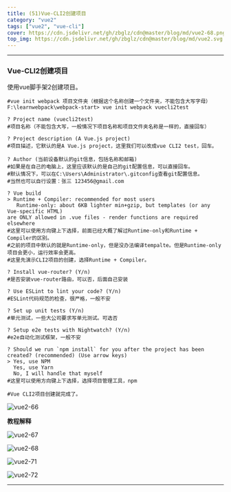 ```yaml
---
title: (51)Vue-CLI2创建项目
category: "vue2"
tags: ["vue2", "vue-cli"]
cover: https://cdn.jsdelivr.net/gh/zbglz/cdn@master/blog/md/vue2-68.png
top_img: https://cdn.jsdelivr.net/gh/zbglz/cdn@master/blog/md/vue2.svg
---
```


***

### Vue-CLI2创建项目

使用vue脚手架2创建项目。


    #vue init webpack 项目文件夹（根据这个名称创建一个文件夹，不能包含大写字母）
    F:\learnwebpack\webpack-start> vue init webpack vuecli2test
    
    ? Project name (vuecli2test)
    #项目名称（不能包含大写，一般情况下项目名称和项目文件夹名称是一样的，直接回车）
    
    ? Project description (A Vue.js project) 
    #项目描述，它默认的是A Vue.js project，这里我们可以改成vue CLI2 test，回车。
    
    ? Author (当前设备默认的git信息，包括名称和邮箱) 
    #如果是在自己的电脑上，这里应该默认的是自己的git配置信息，可以直接回车。
    #默认情况下，可以在C:\Users\Administrator\.gitconfig查看git配置信息。
    #当然也可以自行设置：张三 123456@gmail.com
    
    ? Vue build
    > Runtime + Compiler: recommended for most users
       Runtime-only: about 6KB lighter min+gzip, but templates (or any Vue-specific HTML) 
    are ONLY allowed in .vue files - render functions are required elsewhere
    #这里可以使用方向键上下选择，前面已经大概了解过Runtime-only和Runtime + Compiler的区别。
    #之前的项目中默认的就是Runtime-only，但是没办法编译tempalte。但是Runtime-only项目会更小，运行效率会更高。
    #这里先演示CLI2项目的创建，选择Runtime + Compiler。
    
    ? Install vue-router? (Y/n) 
    #是否安装vue-router路由，可以否，后面自己安装
    
    ? Use ESLint to lint your code? (Y/n) 
    #ESLint代码规范的检查，很严格，一般不安
    
    ? Set up unit tests (Y/n)
    #单元测试，一些大公司要求写单元测试。可选否
    
    ? Setup e2e tests with Nightwatch? (Y/n) 
    #e2e自动化测试框架，一般不安
    
    ? Should we run `npm install` for you after the project has been created? (recommended) (Use arrow keys)
    > Yes, use NPM 
      Yes, use Yarn 
      No, I will handle that myself 
    #这里可以使用方向键上下选择，选择项目管理工具，npm
    
    #Vue CLI2项目创建就完成了。


![vue2-66](https://cdn.jsdelivr.net/gh/zbglz/cdn@master/blog/md/vue2-66.png)


**教程解释**

![vue2-67](https://cdn.jsdelivr.net/gh/zbglz/cdn@master/blog/md/vue2-67.png)

![vue2-68](https://cdn.jsdelivr.net/gh/zbglz/cdn@master/blog/md/vue2-68.png)

![vue2-71](https://cdn.jsdelivr.net/gh/zbglz/cdn@master/blog/md/vue2-71.png)

![vue2-72](https://cdn.jsdelivr.net/gh/zbglz/cdn@master/blog/md/vue2-72.png)


***